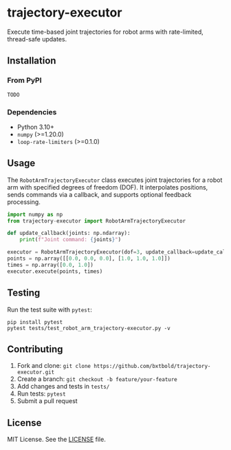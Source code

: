 # trajectory-executor

<!-- [![Build](https://img.shields.io/github/actions/workflow/status/bxtbold/trajectory-executor/ci.yml?branch=main)](https://github.com/bxtbold/trajectory-executor/actions) -->
<!-- [![PyPI version](https://img.shields.io/pypi/v/trajectory-executor)](https://pypi.org/project/trajectory-executor/) -->
<!-- [![Documentation](https://img.shields.io/github/actions/workflow/status/bxtbold/trajectory-executor/docs.yml?branch=main&label=docs)](https://bxtbold.github.io/trajectory-executor/) -->

Execute time-based joint trajectories for robot arms with rate-limited, thread-safe updates.

## Installation

### From PyPI

```console
TODO
```

### Dependencies

- Python 3.10+
- `numpy` (>=1.20.0)
- `loop-rate-limiters` (>=0.1.0)

## Usage

The `RobotArmTrajectoryExecutor` class executes joint trajectories for a robot arm with specified degrees of freedom (DOF). It interpolates positions, sends commands via a callback, and supports optional feedback processing.

```python
import numpy as np
from trajectory-executor import RobotArmTrajectoryExecutor

def update_callback(joints: np.ndarray):
    print(f"Joint command: {joints}")

executor = RobotArmTrajectoryExecutor(dof=3, update_callback=update_callback)
points = np.array([[0.0, 0.0, 0.0], [1.0, 1.0, 1.0]])
times = np.array([0.0, 1.0])
executor.execute(points, times)
```

## Testing

Run the test suite with `pytest`:

```console
pip install pytest
pytest tests/test_robot_arm_trajectory-executor.py -v
```

## Contributing

1. Fork and clone: `git clone https://github.com/bxtbold/trajectory-executor.git`
2. Create a branch: `git checkout -b feature/your-feature`
3. Add changes and tests in `tests/`
4. Run tests: `pytest`
5. Submit a pull request

## License

MIT License. See the [LICENSE](LICENSE) file.
